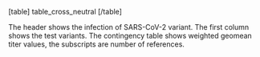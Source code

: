 [table]
table_cross_neutral
[/table]

The header shows the infection of SARS-CoV-2 variant. The first column shows the test variants. The contingency table shows weighted geomean titer values, the subscripts are number of references.